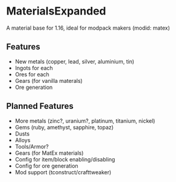 # MaterialsExpanded
A material base for 1.16, ideal for modpack makers (modid: matex)

## Features
- New metals (copper, lead, silver, aluminium, tin)
- Ingots for each
- Ores for each
- Gears (for vanilla materals)
- Ore generation

## Planned Features
- More metals (zinc?, uranium?, platinum, titanium, nickel)
- Gems (ruby, amethyst, sapphire, topaz)
- Dusts
- Alloys
- Tools/Armor?
- Gears (for MatEx materials)
- Config for item/block enabling/disabling
- Config for ore generation
- Mod support (tconstruct/crafttweaker)
